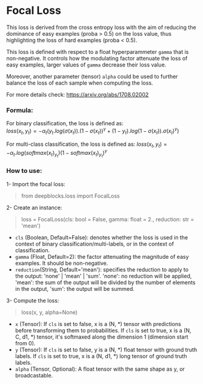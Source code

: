 # Focal Loss
This loss is derived from the cross entropy loss with the aim of reducing the dominance of easy examples (proba > 0.5) on the loss value, thus highlighting the loss of hard examples (proba < 0.5).

This loss is defined with respect to a float hyperparammeter `gamma` that is non-negative. It controls how 
the modulating factor attenuate the loss of easy examples, larger values of `gamma` decrease their loss value.

Moreover, another parameter (tensor) `alpha` could be used to further balance the loss of each sample when computing the loss.

For more details check: https://arxiv.org/abs/1708.02002

### **Formula**:
For binary classification, the loss is defined as:   
$loss(x_t,y_t) = - \alpha_t  (y_t.  log(\sigma(x_t)).(1-\sigma(x_t))^\gamma + (1-y_t).log(1-\sigma (x_t)).\sigma(x_t)^
\gamma)$

For multi-class classification,  the loss is defined as:
$loss(x_t,y_t) = - \alpha_t . log(softmax(x_t)_{y_t}) (1-softmax(x_t)_{y_t})^\gamma$
  


### **How to use**:
1- Import the focal loss:
> from deepblocks.loss import FocalLoss

2- Create an instance:
>  loss = FocalLoss(cls: bool = False, gamma: float = 2., reduction: str = 'mean')
* `cls` (Boolean, Default=False): denotes whether the loss is used in the context of binary classification/multi-labels, or in the context of classification.
* `gamma` (Float, Default=2): the factor attenuating the magnitude of easy examples. It should be non-negative.
* `reduction`(String, Default='mean'): specifies the reduction to apply to the output: 'none' | 'mean' | 'sum'. 
                            'none': no reduction will be applied, 
                            'mean': the sum of the output will be divided by the number of elements in the output, 
                            'sum': the output will be summed.

3- Compute the loss: 
> loss(x, y, alpha=None)
* `x` (Tensor): If `cls` is set to false, x is a (N, *) tensor with predictions before transforming them to probabilities. If `cls` is set to true, x is a (N, C, d1, *) tensor, it's softmaxed along the dimension 1 (dimension start from 0).
* `y` (Tensor): If `cls` is set to false, y is a (N, *) float tensor with ground truth labels. If `cls` is set to true, x is a (N, d1, *) long tensor of ground truth labels.
* `alpha` (Tensor, Optional): A float tensor with the same shape as y, or broadcastable.